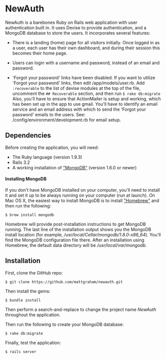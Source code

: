 # NewAuth

NewAuth is a barebones Ruby on Rails web application with user authentication built in.  It uses Devise to provide authentication, and a MongoDB database to store the users.  It incorporates several features:

* There is a landing (home) page for all visitors initially.  Once logged in as a user, each user has their own dashboard, and during their session this becomes their home page.  

* Users can login with a username and password, instead of an email and password.

* 'Forgot your password' links have been disabled.  If you want to utilize 'Forgot your password' links, then edit /app/models/user.rb.  Add ```:recoverable``` to the list of devise modules at the top of the file, uncomment the ```## Recoverable``` section, and then run ```$ rake db:migrate```  Also, you'll have to ensure that ActionMailer is setup and working, which has been set up in the app to use gmail. You'll have to identify an email service and an email address with which to send the 'Forgot your password' emails to the users.  See:  /config/environment/development.rb for email setup.


## Dependencies

Before creating the application, you will need:

* The Ruby language (version 1.9.3)
* Rails 3.2
* A working installation of ["MongoDB"](http://www.mongodb.org) (version 1.6.0 or newer)

#### Installing MongoDB

If you don't have MongoDB installed on your computer, you'll need to install it and set it up to be always running on your computer (run at launch). On Mac OS X, the easiest way to install MongoDB is to install ["Homebrew"](http://mxcl.github.com/homebrew) and then run the following:

```
$ brew install mongodb
```

Homebrew will provide post-installation instructions to get MongoDB running. The last line of the installation output shows you the MongoDB install location (for example, */usr/local/Cellar/mongodb/1.8.0-x86_64*). You'll find the MongoDB configuration file there. After an installation using Homebrew, the default data directory will be */usr/local/var/mongodb*.


## Installation

First, clone the GitHub repo:

```
$ git clone https://github.com/mattgraham/newauth.git
```

Then install the gems:

```
$ bundle install
```

Then perform a search-and-replace to change the project name _NewAuth_ throughout the application. 

Then run the following to create your MongoDB database:

```
$ rake db:migrate
```

Finally, test the application:

```
$ rails server
```
